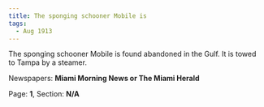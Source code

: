 ```yaml
---  
title: The sponging schooner Mobile is  
tags:  
  - Aug 1913  
---  
```

  
The sponging schooner Mobile is found abandoned in the Gulf. It is towed to Tampa by a steamer.  
  
Newspapers: **Miami Morning News or The Miami Herald**  
  
Page: **1**, Section: **N/A** 
